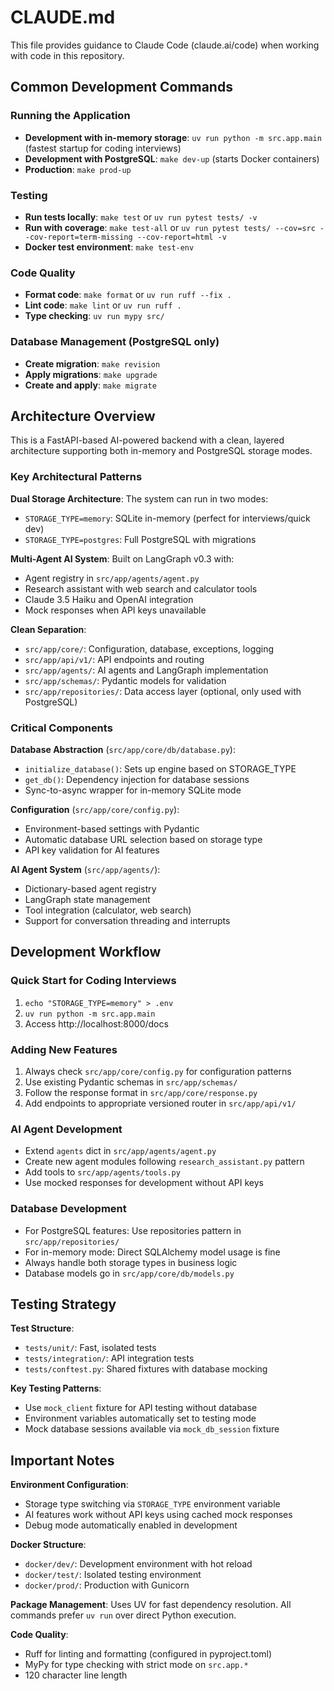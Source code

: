 # CLAUDE.md

This file provides guidance to Claude Code (claude.ai/code) when working with code in this repository.

## Common Development Commands

### Running the Application
- **Development with in-memory storage**: `uv run python -m src.app.main` (fastest startup for coding interviews)
- **Development with PostgreSQL**: `make dev-up` (starts Docker containers)
- **Production**: `make prod-up`

### Testing
- **Run tests locally**: `make test` or `uv run pytest tests/ -v`
- **Run with coverage**: `make test-all` or `uv run pytest tests/ --cov=src --cov-report=term-missing --cov-report=html -v`
- **Docker test environment**: `make test-env`

### Code Quality
- **Format code**: `make format` or `uv run ruff --fix .`
- **Lint code**: `make lint` or `uv run ruff .`
- **Type checking**: `uv run mypy src/`

### Database Management (PostgreSQL only)
- **Create migration**: `make revision`
- **Apply migrations**: `make upgrade`  
- **Create and apply**: `make migrate`

## Architecture Overview

This is a FastAPI-based AI-powered backend with a clean, layered architecture supporting both in-memory and PostgreSQL storage modes.

### Key Architectural Patterns

**Dual Storage Architecture**: The system can run in two modes:
- `STORAGE_TYPE=memory`: SQLite in-memory (perfect for interviews/quick dev)
- `STORAGE_TYPE=postgres`: Full PostgreSQL with migrations

**Multi-Agent AI System**: Built on LangGraph v0.3 with:
- Agent registry in `src/app/agents/agent.py`
- Research assistant with web search and calculator tools
- Claude 3.5 Haiku and OpenAI integration
- Mock responses when API keys unavailable

**Clean Separation**: 
- `src/app/core/`: Configuration, database, exceptions, logging
- `src/app/api/v1/`: API endpoints and routing
- `src/app/agents/`: AI agents and LangGraph implementation
- `src/app/schemas/`: Pydantic models for validation
- `src/app/repositories/`: Data access layer (optional, only used with PostgreSQL)

### Critical Components

**Database Abstraction** (`src/app/core/db/database.py`):
- `initialize_database()`: Sets up engine based on STORAGE_TYPE
- `get_db()`: Dependency injection for database sessions
- Sync-to-async wrapper for in-memory SQLite mode

**Configuration** (`src/app/core/config.py`):
- Environment-based settings with Pydantic
- Automatic database URL selection based on storage type
- API key validation for AI features

**AI Agent System** (`src/app/agents/`):
- Dictionary-based agent registry
- LangGraph state management
- Tool integration (calculator, web search)
- Support for conversation threading and interrupts

## Development Workflow

### Quick Start for Coding Interviews
1. `echo "STORAGE_TYPE=memory" > .env`
2. `uv run python -m src.app.main`
3. Access http://localhost:8000/docs

### Adding New Features
1. Always check `src/app/core/config.py` for configuration patterns
2. Use existing Pydantic schemas in `src/app/schemas/`
3. Follow the response format in `src/app/core/response.py`
4. Add endpoints to appropriate versioned router in `src/app/api/v1/`

### AI Agent Development
- Extend `agents` dict in `src/app/agents/agent.py`
- Create new agent modules following `research_assistant.py` pattern
- Add tools to `src/app/agents/tools.py`
- Use mocked responses for development without API keys

### Database Development
- For PostgreSQL features: Use repositories pattern in `src/app/repositories/`
- For in-memory mode: Direct SQLAlchemy model usage is fine
- Always handle both storage types in business logic
- Database models go in `src/app/core/db/models.py`

## Testing Strategy

**Test Structure**:
- `tests/unit/`: Fast, isolated tests
- `tests/integration/`: API integration tests
- `tests/conftest.py`: Shared fixtures with database mocking

**Key Testing Patterns**:
- Use `mock_client` fixture for API testing without database
- Environment variables automatically set to testing mode
- Mock database sessions available via `mock_db_session` fixture

## Important Notes

**Environment Configuration**: 
- Storage type switching via `STORAGE_TYPE` environment variable
- AI features work without API keys using cached mock responses
- Debug mode automatically enabled in development

**Docker Structure**:
- `docker/dev/`: Development environment with hot reload
- `docker/test/`: Isolated testing environment  
- `docker/prod/`: Production with Gunicorn

**Package Management**: Uses UV for fast dependency resolution. All commands prefer `uv run` over direct Python execution.

**Code Quality**: 
- Ruff for linting and formatting (configured in pyproject.toml)
- MyPy for type checking with strict mode on `src.app.*`
- 120 character line length